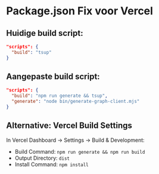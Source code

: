 # Package.json Fix voor Vercel

## Huidige build script:
```json
"scripts": {
  "build": "tsup"
}
```

## Aangepaste build script:
```json
"scripts": {
  "build": "npm run generate && tsup",
  "generate": "node bin/generate-graph-client.mjs"
}
```

## Alternative: Vercel Build Settings
In Vercel Dashboard → Settings → Build & Development:
- Build Command: `npm run generate && npm run build`
- Output Directory: `dist`
- Install Command: `npm install`
